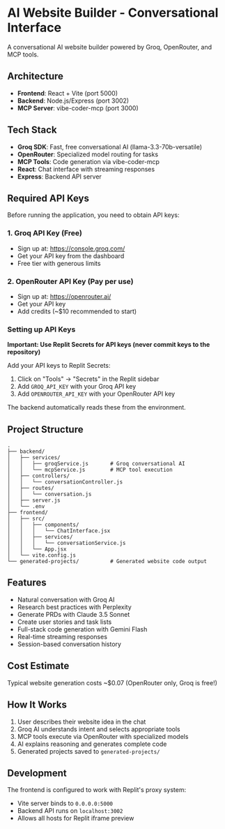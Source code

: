 # AI Website Builder - Conversational Interface

A conversational AI website builder powered by Groq, OpenRouter, and MCP tools.

## Architecture

- **Frontend**: React + Vite (port 5000)
- **Backend**: Node.js/Express (port 3002)
- **MCP Server**: vibe-coder-mcp (port 3000)

## Tech Stack

- **Groq SDK**: Fast, free conversational AI (llama-3.3-70b-versatile)
- **OpenRouter**: Specialized model routing for tasks
- **MCP Tools**: Code generation via vibe-coder-mcp
- **React**: Chat interface with streaming responses
- **Express**: Backend API server

## Required API Keys

Before running the application, you need to obtain API keys:

### 1. Groq API Key (Free)
- Sign up at: https://console.groq.com/
- Get your API key from the dashboard
- Free tier with generous limits

### 2. OpenRouter API Key (Pay per use)
- Sign up at: https://openrouter.ai/
- Get your API key
- Add credits (~$10 recommended to start)

### Setting up API Keys

**Important: Use Replit Secrets for API keys (never commit keys to the repository)**

Add your API keys to Replit Secrets:
1. Click on "Tools" → "Secrets" in the Replit sidebar
2. Add `GROQ_API_KEY` with your Groq API key
3. Add `OPENROUTER_API_KEY` with your OpenRouter API key

The backend automatically reads these from the environment.

## Project Structure

```
.
├── backend/
│   ├── services/
│   │   ├── groqService.js       # Groq conversational AI
│   │   └── mcpService.js        # MCP tool execution
│   ├── controllers/
│   │   └── conversationController.js
│   ├── routes/
│   │   └── conversation.js
│   ├── server.js
│   └── .env
├── frontend/
│   ├── src/
│   │   ├── components/
│   │   │   └── ChatInterface.jsx
│   │   ├── services/
│   │   │   └── conversationService.js
│   │   └── App.jsx
│   └── vite.config.js
└── generated-projects/          # Generated website code output
```

## Features

- Natural conversation with Groq AI
- Research best practices with Perplexity
- Generate PRDs with Claude 3.5 Sonnet
- Create user stories and task lists
- Full-stack code generation with Gemini Flash
- Real-time streaming responses
- Session-based conversation history

## Cost Estimate

Typical website generation costs ~$0.07 (OpenRouter only, Groq is free!)

## How It Works

1. User describes their website idea in the chat
2. Groq AI understands intent and selects appropriate tools
3. MCP tools execute via OpenRouter with specialized models
4. AI explains reasoning and generates complete code
5. Generated projects saved to `generated-projects/`

## Development

The frontend is configured to work with Replit's proxy system:
- Vite server binds to `0.0.0.0:5000`
- Backend API runs on `localhost:3002`
- Allows all hosts for Replit iframe preview
